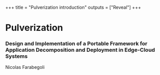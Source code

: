 +++
title = "Pulverization introduction"
outputs = ["Reveal"]
+++

# Pulverization

### Design and Implementation of a Portable Framework for Application Decomposition and Deployment in Edge-Cloud Systems

Nicolas Farabegoli
